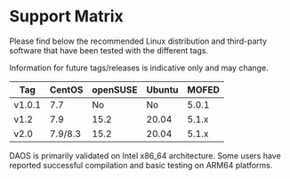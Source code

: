# Support Matrix

Please find below the recommended Linux distribution and third-party software
that have been tested with the different tags.

Information for future tags/releases is indicative only and may change.

| **Tag** | CentOS  | openSUSE | Ubuntu | MOFED |
|---------|---------|----------|--------|-------|
| v1.0.1  |   7.7   |    No    |   No   | 5.0.1 |
| v1.2    |   7.9   |   15.2   |  20.04 | 5.1.x |
| v2.0    | 7.9/8.3 |   15.2   |  20.04 | 5.1.x |

DAOS is primarily validated on Intel x86_64 architecture. 
Some users have reported successful compilation and basic testing 
on ARM64 platforms.
